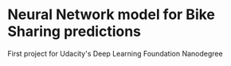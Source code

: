 # Neural Network model for Bike Sharing predictions


First project for Udacity's Deep Learning Foundation Nanodegree
